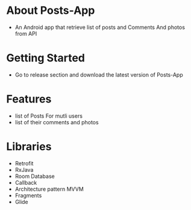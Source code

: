 # About Posts-App 
- An Android app that retrieve list of posts and Comments And photos from API
# Getting Started
- Go to release section and download the latest version of Posts-App
# Features
- list of Posts For mutli users
- list of their comments and photos
# Libraries
- Retrofit
- RxJava
- Room Database
- Callback
- Architecture pattern MVVM 
- Fragments
- Glide
